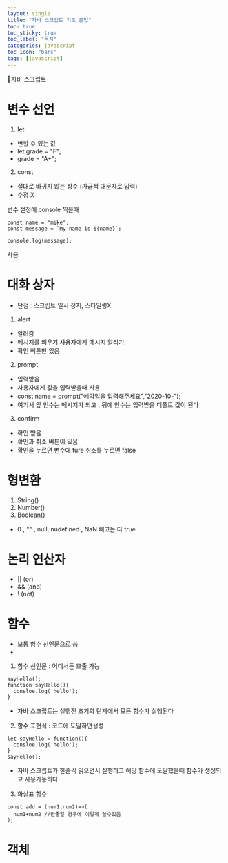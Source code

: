 ```yaml
---
layout: single
title: "자바 스크립트 기초 문법"
toc: true
toc_sticky: true
toc_label: "목차"
categories: javascript
toc_icon: "bars"
tags: [javascript]
---
```


📘자바 스크립트

# 변수 선언
1. let 
- 변할 수 있는 값
- let grade = "F";
- grade = "A+"; 

2. const 
- 절대로 바뀌지 않는 상수 (가급적 대문자로 입력)
- 수정 X

변수 설정에 console 찍을때
```
const name = "mike";
const message = `My name is ${name}`;

console.log(message);

```
사용

# 대화 상자
- 단점 : 스크립트 일시 정지, 스타일링X
1. alert 
- 알려줌
- 메시지를 띄우기 사용자에게 메시지 알리기
- 확인 버튼만 있음
2. prompt
- 입력받음
- 사용자에게 값을 입력받을때 사용
- const name = prompt("예약일을 입력해주세요","2020-10-");
- 여기서 앞 인수는 메시지가 되고 , 뒤에 인수는 입력받을 디폴트 값이 된다
3. confirm
- 확인 받음
- 확인과 취소 버튼이 있음
- 확인을 누르면 변수에 ture 취소를 누르면 false

# 형변환
1. String()
2. Number()
3. Boolean()
  - 0 , "" , null, nudefined , NaN 뻬고는 다 true

# 논리 연산자
- || (or)
- && (and)
- ! (not)

# 함수
- 보통 함수 선언문으로 씀
- 
1. 함수 선언문 : 어디서든 호출 가능
```
sayHello();
function sayHello(){
  consloe.log('hello');
}
```
  - 자바 스크립트는 실행전 초기화 단계에서 모든 함수가 실행된다
2. 함수 표현식 : 코드에 도달하면생성
```
let sayHello = function(){
  consloe.log('hello');
}
sayHello();
```
  - 자바 스크립트가 한줄씩 읽으면서 실행하고 해당 함수에 도달했을때 함수가 생성되고 사용가능하다

3. 화살표 함수
```
const add = (num1,num2)=>(
  num1+num2 //한줄일 경우에 이렇게 쓸수있음
);
```

# 객체
